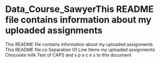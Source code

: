 # Data_Course_SawyerThis README file contains information about my uploaded assignments
This README file contains information about my uploaded assignments
This README file co
Separation
Of
Line
Items
my uploaded assignments
Chocolate milk Test of CAPS and s p a c e s to this document
